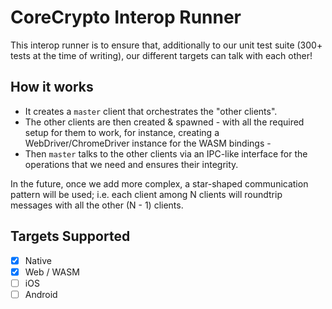# CoreCrypto Interop Runner

This interop runner is to ensure that, additionally to our unit test suite (300+ tests at the time of writing), our different targets can talk with each other!

## How it works

* It creates a `master` client that orchestrates the "other clients".
* The other clients are then created & spawned - with all the required setup for them to work, for instance, creating a WebDriver/ChromeDriver instance for the WASM bindings -
* Then `master` talks to the other clients via an IPC-like interface for the operations that we need and ensures their integrity.

In the future, once we add more complex, a star-shaped communication pattern will be used; i.e. each client among N clients will roundtrip messages with all the other (N - 1) clients.

## Targets Supported

- [x] Native
- [x] Web / WASM
- [ ] iOS
- [ ] Android
